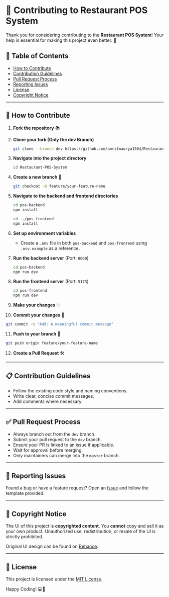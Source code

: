 # 🤝 Contributing to Restaurant POS System

Thank you for considering contributing to the **Restaurant POS System**! Your help is essential for making this project even better. 💖

## 🧾 Table of Contents
- [How to Contribute](#-how-to-contribute)
- [Contribution Guidelines](#-contribution-guidelines)
- [Pull Request Process](#-pull-request-process)
- [Reporting Issues](#-reporting-issues)
- [License](#-license)
- [Copyright Notice](#-copyright-notice)

---

## 🏢 How to Contribute

1. **Fork the repository** 📚
2. **Clone your fork (Only the dev Branch)**
   ```bash
   git clone --branch dev https://github.com/amritmaurya1504/Restaurant-POS-System.git
   ```
3. **Navigate into the project directory**
   ```bash
   cd Restaurant-POS-System
   ```
4. **Create a new branch** 🌿
   ```bash
   git checkout -b feature/your-feature-name
   ```

5. **Navigate to the backend and frontend directories**
   ```bash
   cd pos-backend
   npm install

   cd ../pos-frontend
   npm install
   ```

6. **Set up environment variables**
   - Create a `.env` file in both `pos-backend` and `pos-frontend` using `.env.example` as a reference.

7. **Run the backend server** (Port: `8000`)
   ```bash
   cd pos-backend
   npm run dev
   ```

8. **Run the frontend server** (Port: `5173`)
   ```bash
   cd pos-frontend
   npm run dev
   ```
9. **Make your changes** ✨
10. **Commit your changes** 💾
   ```bash
   git commit -m "Add: A meaningful commit message"
   ```
11. **Push to your branch** 👤
   ```bash
   git push origin feature/your-feature-name
   ```
12. **Create a Pull Request** 🛠️

---

## 📋 Contribution Guidelines

- Follow the existing code style and naming conventions.
- Write clear, concise commit messages.
- Add comments where necessary.

---

## ✅ Pull Request Process

- Always branch out from the `dev` branch.
- Submit your pull request to the `dev` branch.
- Ensure your PR is linked to an issue if applicable.
- Wait for approval before merging.
- Only maintainers can merge into the `master` branch.

---

## 🐛 Reporting Issues

Found a bug or have a feature request? Open an [Issue](https://github.com/amritmaurya1504/Restaurant-POS-System/issues) and follow the template provided.

---

## 🐝 Copyright Notice

The UI of this project is **copyrighted content**. You **cannot** copy and sell it as your own product. Unauthorized use, redistribution, or resale of the UI is strictly prohibited.

Original UI design can be found on [Behance](https://www.behance.net/gallery/210280099/Restaurant-POS-System-Point-of-Sale-UIUX-Design).

---

## 📝 License

This project is licensed under the [MIT License](LICENSE).

Happy Coding! 💻🎉

